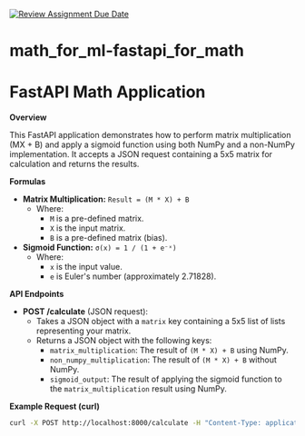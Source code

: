 [![Review Assignment Due Date](https://classroom.github.com/assets/deadline-readme-button-22041afd0340ce965d47ae6ef1cefeee28c7c493a6346c4f15d667ab976d596c.svg)](https://classroom.github.com/a/VesdRxnC)
# math_for_ml-fastapi_for_math
# FastAPI Math Application

**Overview**

This FastAPI application demonstrates how to perform matrix multiplication (MX + B) and apply a sigmoid function using both NumPy and a non-NumPy implementation. It accepts a JSON request containing a 5x5 matrix for calculation and returns the results.

**Formulas**

*   **Matrix Multiplication:** `Result = (M * X) + B`
    *   Where:
        *   `M` is a pre-defined matrix.
        *   `X` is the input matrix.
        *   `B` is a pre-defined matrix (bias).
*   **Sigmoid Function:** `σ(x) = 1 / (1 + e⁻ˣ)`
    *   Where:
        *   `x` is the input value.
        *   `e` is Euler's number (approximately 2.71828).

**API Endpoints**

*   **POST /calculate** (JSON request):
    *   Takes a JSON object with a `matrix` key containing a 5x5 list of lists representing your matrix.
    *   Returns a JSON object with the following keys:
        *   `matrix_multiplication`: The result of `(M * X) + B` using NumPy.
        *   `non_numpy_multiplication`: The result of `(M * X) + B` without NumPy.
        *   `sigmoid_output`: The result of applying the sigmoid function to the `matrix_multiplication` result using NumPy.

**Example Request (curl)**

```bash
curl -X POST http://localhost:8000/calculate -H "Content-Type: application/json" -d '{"matrix": [[1, 2, 3, 4, 5], [6, 7, 8, 9, 10], [11, 12, 13, 14, 15], [16, 17, 18, 19, 20], [21, 22, 23, 24, 25]]}'
